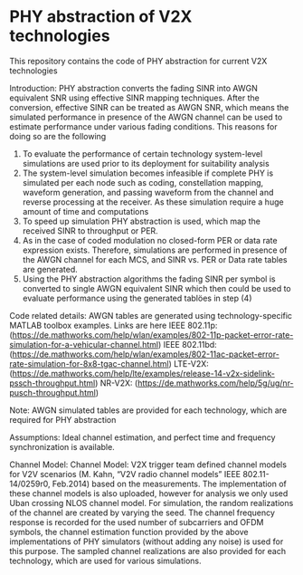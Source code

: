 # PHY abstraction of V2X technologies

This repository contains the code of PHY abstraction for current V2X technologies

Introduction:
PHY abstraction converts the fading SINR into AWGN equivalent SNR using effective SINR mapping techniques. After the conversion, effective SINR can be treated as AWGN SNR, which means the simulated performance in presence of the AWGN channel can be used to estimate performance under various fading conditions. This reasons for doing so are the following
1) To evaluate the performance of certain technology system-level simulations are used prior to its deployment for suitability analysis
2) The system-level simulation becomes infeasible if complete PHY is simulated per each node such as coding, constellation mapping, waveform generation, and passing waveform from the channel and reverse processing at the receiver. As these simulation require a huge amount of time and computations
3) To speed up simulation PHY abstraction is used, which map the received SINR to throughput or PER. 
4) As in the case of coded modulation no closed-form PER or data rate expression exists. Therefore, simulations are performed in presence of the AWGN channel for each MCS, and SINR vs. PER or Data rate tables are generated.
5) Using the PHY abstraction algorithms the fading SINR per symbol is converted to single AWGN equivalent SINR which then could be used to evaluate performance using the generated tablöes in step (4)

Code related details:
AWGN tables are generated using technology-specific MATLAB toolbox examples. Links are here
IEEE 802.11p: (https://de.mathworks.com/help/wlan/examples/802-11p-packet-error-rate-simulation-for-a-vehicular-channel.html)
IEEE 802.11bd: (https://de.mathworks.com/help/wlan/examples/802-11ac-packet-error-rate-simulation-for-8x8-tgac-channel.html)
LTE-V2X: (https://de.mathworks.com/help/lte/examples/release-14-v2x-sidelink-pssch-throughput.html)
NR-V2X: (https://de.mathworks.com/help/5g/ug/nr-pusch-throughput.html)

Note: AWGN simulated tables are provided for each technology, which are required for PHY abstraction


Assumptions:
Ideal channel estimation, and perfect time and frequency synchronization is available. 


Channel Model:
Channel Model: V2X trigger team defined channel models for V2V scenarios (M. Kahn, “V2V radio channel models” IEEE 802.11-14/0259r0, Feb.2014) based on the measurements. The implementation of these channel models is also uploaded, however for analysis we only used Uban crossing NLOS channel model. For simulation, the random realizations of the channel are created by varying the seed. The channel frequency response is recorded for the used number of subcarriers and OFDM symbols, the channel estimation function provided by the above implementations of PHY simulators (without adding any noise) is used for this purpose. The sampled channel realizations are also provided for each technology, which are used for various simulations.

